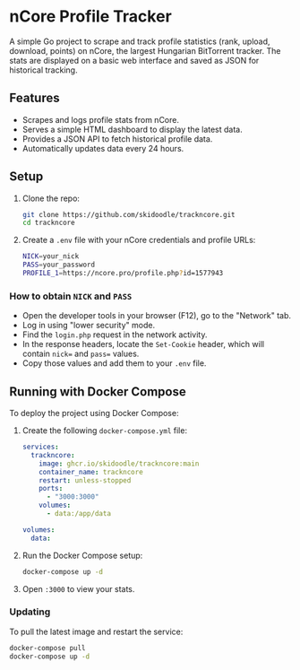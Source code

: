 # nCore Profile Tracker

A simple Go project to scrape and track profile statistics (rank, upload, download, points) on nCore, the largest Hungarian BitTorrent tracker. The stats are displayed on a basic web interface and saved as JSON for historical tracking.

## Features

- Scrapes and logs profile stats from nCore.
- Serves a simple HTML dashboard to display the latest data.
- Provides a JSON API to fetch historical profile data.
- Automatically updates data every 24 hours.

## Setup

1. Clone the repo:

    ```bash
    git clone https://github.com/skidoodle/trackncore.git
    cd trackncore
    ```

2. Create a `.env` file with your nCore credentials and profile URLs:

    ```bash
    NICK=your_nick
    PASS=your_password
    PROFILE_1=https://ncore.pro/profile.php?id=1577943
    ```

### How to obtain `NICK` and `PASS`

- Open the developer tools in your browser (F12), go to the "Network" tab.
- Log in using "lower security" mode.
- Find the `login.php` request in the network activity.
- In the response headers, locate the `Set-Cookie` header, which will contain `nick=` and `pass=` values.
- Copy those values and add them to your `.env` file.

## Running with Docker Compose

To deploy the project using Docker Compose:

1. Create the following `docker-compose.yml` file:

    ```yaml
    services:
      trackncore:
        image: ghcr.io/skidoodle/trackncore:main
        container_name: trackncore
        restart: unless-stopped
        ports:
          - "3000:3000"
        volumes:
          - data:/app/data
    
    volumes:
      data:
    ```

2. Run the Docker Compose setup:

    ```bash
    docker-compose up -d
    ```

3. Open `:3000` to view your stats.

### Updating

To pull the latest image and restart the service:

```bash
docker-compose pull
docker-compose up -d
